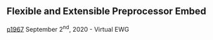 ## Flexible and Extensible Preprocessor Embed

[p1967](https://thephd.dev/_vendor/future_cxx/papers/source/n2499.html)
September 2<sup>nd</sup>, 2020 - Virtual EWG

